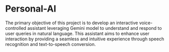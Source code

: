 # Personal-AI
The primary objective of this project is to develop an interactive voice-controlled assistant leveraging Gemini model to understand and respond to user queries in natural language. This assistant aims to enhance user interaction by providing a seamless and intuitive experience through speech recognition and text-to-speech conversion.
